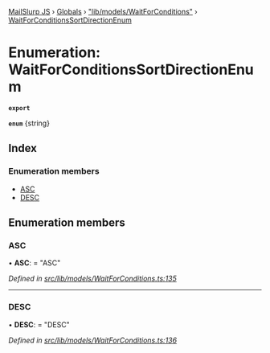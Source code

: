 [MailSlurp JS](../README.md) › [Globals](../globals.md) › ["lib/models/WaitForConditions"](../modules/_lib_models_waitforconditions_.md) › [WaitForConditionsSortDirectionEnum](_lib_models_waitforconditions_.waitforconditionssortdirectionenum.md)

# Enumeration: WaitForConditionsSortDirectionEnum

**`export`** 

**`enum`** {string}

## Index

### Enumeration members

* [ASC](_lib_models_waitforconditions_.waitforconditionssortdirectionenum.md#asc)
* [DESC](_lib_models_waitforconditions_.waitforconditionssortdirectionenum.md#desc)

## Enumeration members

###  ASC

• **ASC**: = "ASC"

*Defined in [src/lib/models/WaitForConditions.ts:135](https://github.com/mailslurp/mailslurp-client-ts-js/blob/fc9510a/src/lib/models/WaitForConditions.ts#L135)*

___

###  DESC

• **DESC**: = "DESC"

*Defined in [src/lib/models/WaitForConditions.ts:136](https://github.com/mailslurp/mailslurp-client-ts-js/blob/fc9510a/src/lib/models/WaitForConditions.ts#L136)*
